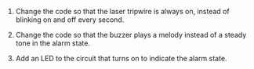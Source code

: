 1. Change the code so that the laser tripwire is always on, instead of blinking on and off every second.

2. Change the code so that the buzzer plays a melody instead of a steady tone in the alarm state.

3. Add an LED to the circuit that turns on to indicate the alarm state.